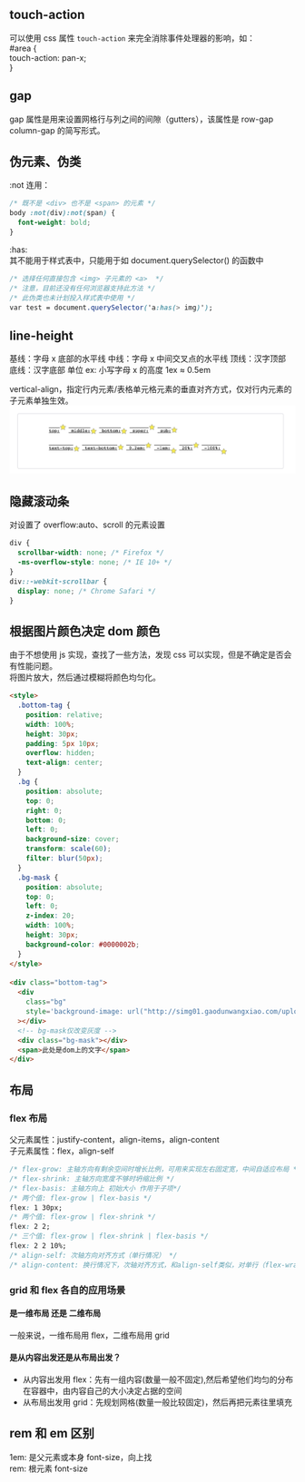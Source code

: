 ## touch-action

可以使用 css 属性 `touch-action` 来完全消除事件处理器的影响，如：  
#area {  
 touch-action: pan-x;  
}

## gap

gap 属性是用来设置网格行与列之间的间隙（gutters），该属性是 row-gap column-gap 的简写形式。

## 伪元素、伪类

:not 连用：

```css
/* 既不是 <div> 也不是 <span> 的元素 */
body :not(div):not(span) {
  font-weight: bold;
}
```

:has:  
其不能用于样式表中，只能用于如 document.querySelector() 的函数中

```css
/* 选择任何直接包含 <img> 子元素的 <a>  */
/* 注意，目前还没有任何浏览器支持此方法 */
/* 此伪类也未计划投入样式表中使用 */
var test = document.querySelector('a:has(> img)');
```

## line-height

基线：字母 x 底部的水平线
中线：字母 x 中间交叉点的水平线
顶线：汉字顶部
底线：汉字底部
单位 ex: 小写字母 x 的高度 1ex ≈ 0.5em

vertical-align，指定行内元素/表格单元格元素的垂直对齐方式，仅对行内元素的子元素单独生效。
![Browser](./vertical-align.png "vertical-align的值")

## 隐藏滚动条

对设置了 overflow:auto、scroll 的元素设置

```css
div {
  scrollbar-width: none; /* Firefox */
  -ms-overflow-style: none; /* IE 10+ */
}
div::-webkit-scrollbar {
  display: none; /* Chrome Safari */
}
```

## 根据图片颜色决定 dom 颜色

由于不想使用 js 实现，查找了一些方法，发现 css 可以实现，但是不确定是否会有性能问题。  
将图片放大，然后通过模糊将颜色均匀化。

```html
<style>
  .bottom-tag {
    position: relative;
    width: 100%;
    height: 30px;
    padding: 5px 10px;
    overflow: hidden;
    text-align: center;
  }
  .bg {
    position: absolute;
    top: 0;
    right: 0;
    bottom: 0;
    left: 0;
    background-size: cover;
    transform: scale(60);
    filter: blur(50px);
  }
  .bg-mask {
    position: absolute;
    top: 0;
    left: 0;
    z-index: 20;
    width: 100%;
    height: 30px;
    background-color: #0000002b;
  }
</style>

<div class="bottom-tag">
  <div
    class="bg"
    style='background-image: url("http://simg01.gaodunwangxiao.com/uploadfiles/tmp/upload/202112/07/6ab44_20211207161724.png");'
  ></div>
  <!-- bg-mask仅改变灰度 -->
  <div class="bg-mask"></div>
  <span>此处是dom上的文字</span>
</div>
```

## 布局

### flex 布局

父元素属性：justify-content，align-items，align-content  
子元素属性：flex，align-self

```css
/* flex-grow: 主轴方向有剩余空间时增长比例，可用来实现左右固定宽，中间自适应布局 */
/* flex-shrink: 主轴方向宽度不够时坍缩比例 */
/* flex-basis: 主轴方向上 初始大小 作用于子项*/
/* 两个值: flex-grow | flex-basis */
flex: 1 30px;
/* 两个值: flex-grow | flex-shrink */
flex: 2 2;
/* 三个值: flex-grow | flex-shrink | flex-basis */
flex: 2 2 10%;
/* align-self: 次轴方向对齐方式（单行情况） */
/* align-content: 换行情况下，次轴对齐方式，和align-self类似，对单行（flex-wrap: nowrap）无效*/
```

### grid 和 flex 各自的应用场景

#### 是一维布局 还是 二维布局

一般来说，一维布局用 flex，二维布局用 grid

#### 是从内容出发还是从布局出发？

- 从内容出发用 flex：先有一组内容(数量一般不固定),然后希望他们均匀的分布在容器中，由内容自己的大小决定占据的空间
- 从布局出发用 grid：先规划网格(数量一般比较固定)，然后再把元素往里填充

## rem 和 em 区别

1em: 是父元素或本身 font-size，向上找  
rem: 根元素 font-size
